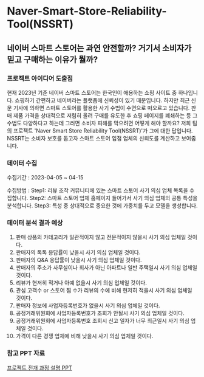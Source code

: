 # Naver-Smart-Store-Reliability-Tool(NSSRT)

## 네이버 스마트 스토어는 과연 안전할까? 거기서 소비자가 믿고 구매하는 이유가 뭘까?

### 프로젝트 아이디어 도출점

현재 2023년 기준 네이버 스마트 스토어는 한국인이 애용하는 쇼핑 사이트 중 하나입니다. 쇼핑하기 간편하고 네이버라는 플랫폼에 신뢰성이 있기 때문입니다. 하지만 최근 신문 기사에 의하면 스마트 스토어를 활용한 사기 수법이 수면으로 떠오르고 있습니다. 판매 제품 가격을 상대적으로 저렴히 올려 구매를 유도한 후 쇼핑 페이지를 폐쇄하는 등 그 수법도 다양하다고 하는데
그러면 소비자 피해를 막으려면 어떻게 해야 할까요? 저희 팀의 프로젝트 'Naver Smart Store Reliability Tool(NSSRT)'가 그에 대한 답입니다. NSSRT는 소비자 보호를 돕고자 스마트 스토어 입점 업체의 신뢰도를 계산하고 보여줍니다.

### 데이터 수집

수집기간 : 2023-04-05 ~ 04-15

수집방법 : 
Step1: 리뷰 조작 커뮤니티에 있는 스마트 스토어 사기 의심 업체 목록을 수집합니다.
Step2: 스마트 스토어 업체 홈페이지 들어가서 사기 의심 업체의 공통 특성을 분석합니다.
Step3: 특성 중 상대적으로 중요한 것에 가중치를 두고 모델을 생성합니다. 


### 데이터 분석 결과 예상
1. 판매 상품의 카테고리가 일관적이지 않고 전문적이지 않을시 사기 의심 업체일 것이다.
2. 판매자의 톡톡 응답률이 낮을시 사기 의심 업체일 것이다.
3. 판매자의 Q&A 응답률이 낮을시 사기 의심 업체일 것이다.
4. 판매자의 주소가 사무실이나 회사가 아닌 아파트나 일반 주택일시 사기 의심 업체일 것이다.
5. 리뷰가 현저히 적거나 아예 없을시 사기 의심 업체일 것이다.
6. 관심 고객수 or 스토어 찜 수가 리뷰의 수에 비해 현저히 적을시 사기 의심 업체일 것이다.
7. 판매자 정보에 사업자등록번호가 없을시 사기 의심 업체일 것이다.
8. 공정거래위원회에 사업자등록번호가 조회가 안될시 사기 의심 업체일 것이다.
9. 공정거래위원회에 사업자등록번호 조회시 신고 일자가 너무 최근일시 사기 의심 업체일 것이다.
10. 가격이 다른 경쟁 업체에 비해 낮을시 사기 의심 업체일 것이다.



### 참고 PPT 자료
[프로젝트 전개 과정 설명 PPT](./NSSRT.pptx)
